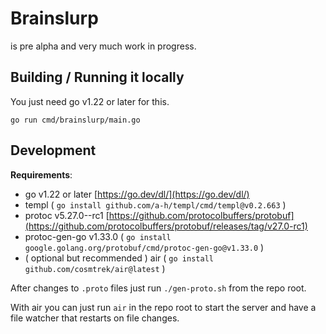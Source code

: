 # Brainslurp

is pre alpha and very much work in progress.

## Building / Running it locally

You just need go v1.22 or later for this.

`go run cmd/brainslurp/main.go`

## Development

**Requirements**:

* go v1.22 or later [https://go.dev/dl/](https://go.dev/dl/)
* templ ( `go install github.com/a-h/templ/cmd/templ@v0.2.663` )
* protoc v5.27.0--rc1 [https://github.com/protocolbuffers/protobuf](https://github.com/protocolbuffers/protobuf/releases/tag/v27.0-rc1)
* protoc-gen-go v1.33.0 ( `go install google.golang.org/protobuf/cmd/protoc-gen-go@v1.33.0` )
* ( optional but recommended ) air ( `go install github.com/cosmtrek/air@latest` )

After changes to `.proto` files just run `./gen-proto.sh` from the repo root.

With air you can just run `air` in the repo root to start the server and have a file watcher that restarts on
file changes. 